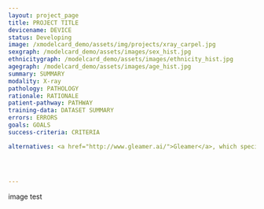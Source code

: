 ```yaml
---
layout: project_page
title: PROJECT TITLE
devicename: DEVICE
status: Developing
image: /xmodelcard_demo/assets/img/projects/xray_carpel.jpg
sexgraph: /modelcard_demo/assets/images/sex_hist.jpg
ethnicitygraph: /modelcard_demo/assets/images/ethnicity_hist.jpg
agegraph: /modelcard_demo/assets/images/age_hist.jpg
summary: SUMMARY
modality: X-ray
pathology: PATHOLOGY
rationale: RATIONALE
patient-pathway: PATHWAY
training-data: DATASET SUMMARY
errors: ERRORS
goals: GOALS
success-criteria: CRITERIA

alternatives: <a href="http://www.gleamer.ai/">Gleamer</a>, which specialise in trauma x-rays, has been considered for this purpose but was decided not suitable to solve this particular clinical problem. The decision was made to train an in-house algorithm instead.




---
```

image test